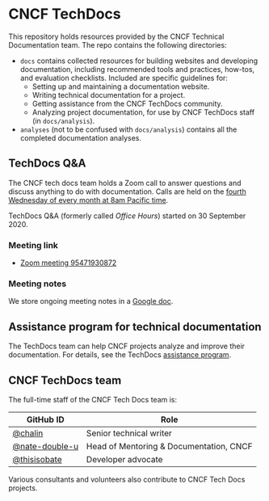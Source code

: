 # CNCF TechDocs

This repository holds resources provided by the CNCF Technical Documentation
team. The repo contains the following directories:

- `docs` contains collected resources for building websites and developing
  documentation, including recommended tools and practices, how-tos, and
  evaluation checklists. Included are specific guidelines for:
  - Setting up and maintaining a documentation website.
  - Writing technical documentation for a project.
  - Getting assistance from the CNCF TechDocs community.
  - Analyzing project documentation, for use by CNCF TechDocs staff (in
    `docs/analysis`).
- `analyses` (not to be confused with `docs/analysis`) contains all the
  completed documentation analyses.

## TechDocs Q&A

The CNCF tech docs team holds a Zoom call to answer questions and discuss
anything to do with documentation. Calls are held on the [fourth Wednesday of
every month at 8am Pacific time][date-time].

TechDocs Q&A (formerly called _Office Hours_) started on 30 September 2020.

### Meeting link

- [Zoom meeting 95471930872]

### Meeting notes

We store ongoing meeting notes in a
[Google doc](https://docs.google.com/document/d/1roexHTLCrErYjNT2NEoRsVnn_YNbQzZ1gyXNK8hXR4Q/).

## Assistance program for technical documentation

The TechDocs team can help CNCF projects analyze and improve their
documentation. For details, see the TechDocs
[assistance program](docs/assistance.md).

## CNCF TechDocs team

The full-time staff of the CNCF Tech Docs team is:

<!-- markdownlint-disable line-length -->

| GitHub ID                                          | Role                                    |
| -------------------------------------------------- | --------------------------------------- |
| [@chalin](https://github.com/chalin)               | Senior technical writer                 |
| [@nate-double-u](https://github.com/nate-double-u) | Head of Mentoring & Documentation, CNCF |
| [@thisisobate](https://github.com/thisisobate)     | Developer advocate                      |

<!-- markdownlint-enable line-length -->
<!-- cSpell:ignore chalin nate thisisobate -->

Various consultants and volunteers also contribute to CNCF Tech Docs projects.

[date-time]:
  https://tockify.com/cncf.public.events/monthly?search=CNCF%20Tech%20Writers%20Office%20Hours
[Zoom meeting 95471930872]:
  https://zoom-lfx.platform.linuxfoundation.org/meeting/95471930872?password=db1aa715-a60b-444c-8b14-71d44161a42e
